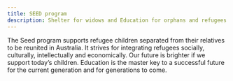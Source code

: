 ```yaml
---
title: SEED program
description: Shelter for widows and Education for orphans and refugees. Empowering communities for holistic Development
---
```


The Seed program supports refugee children separated from their relatives to be reunited in Australia. It strives for integrating refugees socially, culturally, intellectually and economically. Our future is brighter if we support today’s children. Education is the master key to a successful future for the current generation and for generations to come.
